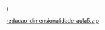 )



[reducao-dimensionalidade-aula5.zip](https://github.com/luminecherry/IA/files/9393934/reducao-dimensionalidade-aula5.zip)








